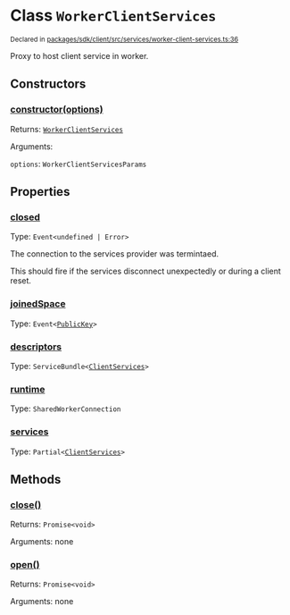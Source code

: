 # Class `WorkerClientServices`
<sub>Declared in [packages/sdk/client/src/services/worker-client-services.ts:36](https://github.com/dxos/dxos/blob/29a91026f/packages/sdk/client/src/services/worker-client-services.ts#L36)</sub>


Proxy to host client service in worker.

## Constructors
### [constructor(options)](https://github.com/dxos/dxos/blob/29a91026f/packages/sdk/client/src/services/worker-client-services.ts#L51)




Returns: <code>[WorkerClientServices](/api/@dxos/client/classes/WorkerClientServices)</code>

Arguments: 

`options`: <code>WorkerClientServicesParams</code>



## Properties
### [closed](https://github.com/dxos/dxos/blob/29a91026f/packages/sdk/client/src/services/worker-client-services.ts#L37)
Type: <code>Event&lt;undefined | Error&gt;</code>

The connection to the services provider was termintaed.

This should fire if the services disconnect unexpectedly or during a client reset.

### [joinedSpace](https://github.com/dxos/dxos/blob/29a91026f/packages/sdk/client/src/services/worker-client-services.ts#L38)
Type: <code>Event&lt;[PublicKey](/api/@dxos/react-client/classes/PublicKey)&gt;</code>



### [descriptors](https://github.com/dxos/dxos/blob/29a91026f/packages/sdk/client/src/services/worker-client-services.ts#L57)
Type: <code>ServiceBundle&lt;[ClientServices](/api/@dxos/client/types/ClientServices)&gt;</code>



### [runtime](https://github.com/dxos/dxos/blob/29a91026f/packages/sdk/client/src/services/worker-client-services.ts#L65)
Type: <code>SharedWorkerConnection</code>



### [services](https://github.com/dxos/dxos/blob/29a91026f/packages/sdk/client/src/services/worker-client-services.ts#L61)
Type: <code>Partial&lt;[ClientServices](/api/@dxos/client/types/ClientServices)&gt;</code>




## Methods
### [close()](https://github.com/dxos/dxos/blob/29a91026f/packages/sdk/client/src/services/worker-client-services.ts#L129)




Returns: <code>Promise&lt;void&gt;</code>

Arguments: none




### [open()](https://github.com/dxos/dxos/blob/29a91026f/packages/sdk/client/src/services/worker-client-services.ts#L70)




Returns: <code>Promise&lt;void&gt;</code>

Arguments: none




